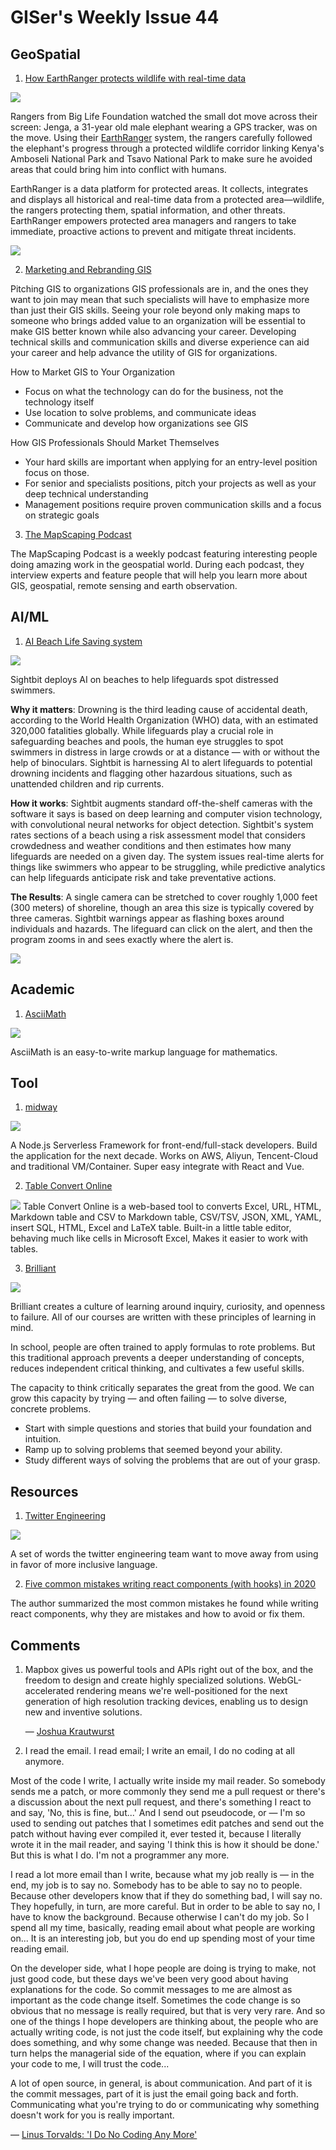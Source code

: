 # GISer's Weekly Issue 44

## GeoSpatial

1. [How EarthRanger protects wildlife with real-time data](https://blog.mapbox.com/the-elephant-in-the-map-81ac8d429045)

![](https://miro.medium.com/max/1400/0*5TIzAGOFwPGV3UIO)

Rangers from Big Life Foundation watched the small dot move across their screen: Jenga, a 31-year old male elephant wearing a GPS tracker, was on the move. Using their [EarthRanger](https://earthranger.com/) system, the rangers carefully followed the elephant's progress through a protected wildlife corridor linking Kenya's Amboseli National Park and Tsavo National Park to make sure he avoided areas that could bring him into conflict with humans.

EarthRanger is a data platform for protected areas. It collects, integrates and displays all historical and real-time data from a protected area—wildlife, the rangers protecting them, spatial information, and other threats. EarthRanger empowers protected area managers and rangers to take immediate, proactive actions to prevent and mitigate threat incidents.

![](https://miro.medium.com/max/700/1*SgCFb8VyJ3IMWZ89rxhgFg.png)

2. [Marketing and Rebranding GIS](https://www.gislounge.com/marketing-and-rebranding-gis-opportunities-for-gis-professionals/)

Pitching GIS to organizations GIS professionals are in, and the ones they want to join may mean that such specialists will have to emphasize more than just their GIS skills. Seeing your role beyond only making maps to someone who brings added value to an organization will be essential to make GIS better known while also advancing your career. Developing technical skills and communication skills and diverse experience can aid your career and help advance the utility of GIS for organizations.

How to Market GIS to Your Organization

- Focus on what the technology can do for the business, not the technology itself
- Use location to solve problems, and communicate ideas
- Communicate and develop how organizations see GIS

How GIS Professionals Should Market Themselves

- Your hard skills are important when applying for an entry-level position focus on those.
- For senior and specialists positions, pitch your projects as well as your deep technical understanding
- Management positions require proven communication skills and a focus on strategic goals

3. [The MapScaping Podcast](https://mapscaping.com/)

The MapScaping Podcast is a weekly podcast featuring interesting people doing amazing work in the geospatial world. During each podcast, they interview experts and feature people that will help you learn more about GIS, geospatial, remote sensing and earth observation.

## AI/ML

1. [AI Beach Life Saving system](https://venturebeat.com/2020/06/26/sightbit-deploys-ai-on-beaches-to-help-lifeguards-spot-distressed-swimmers/)

![](https://venturebeat.com/wp-content/uploads/2020/06/Gif1.gif?resize=800%2C450&strip=all)

Sightbit deploys AI on beaches to help lifeguards spot distressed swimmers.

**Why it matters**: Drowning is the third leading cause of accidental death, according to the World Health Organization (WHO) data, with an estimated 320,000 fatalities globally. While lifeguards play a crucial role in safeguarding beaches and pools, the human eye struggles to spot swimmers in distress in large crowds or at a distance — with or without the help of binoculars. Sightbit is harnessing AI to alert lifeguards to potential drowning incidents and flagging other hazardous situations, such as unattended children and rip currents.

**How it works**: Sightbit augments standard off-the-shelf cameras with the software it says is based on deep learning and computer vision technology, with convolutional neural networks for object detection. Sightbit's system rates sections of a beach using a risk assessment model that considers crowdedness and weather conditions and then estimates how many lifeguards are needed on a given day. The system issues real-time alerts for things like swimmers who appear to be struggling, while predictive analytics can help lifeguards anticipate risk and take preventative actions.

**The Results**: A single camera can be stretched to cover roughly 1,000 feet (300 meters) of shoreline, though an area this size is typically covered by three cameras. Sightbit warnings appear as flashing boxes around individuals and hazards. The lifeguard can click on the alert, and then the program zooms in and sees exactly where the alert is.

![](https://venturebeat.com/wp-content/uploads/2020/06/Gif2.gif?resize=800%2C450&strip=all)

## Academic

1. [AsciiMath](http://asciimath.org/)

![](https://www.wangbase.com/blogimg/asset/201905/bg2019053002.jpg)

AsciiMath is an easy-to-write markup language for mathematics.

## Tool

1. [midway](https://github.com/midwayjs/midway)

![](https://camo.githubusercontent.com/0fbe998fca2095efc6cab9a81462ce2361000810/68747470733a2f2f696d672e616c6963646e2e636f6d2f7466732f544231633175744d755432674b306a535a46765858586e465858612d313432322d3330352e706e67)

A Node.js Serverless Framework for front-end/full-stack developers. Build the application for the next decade. Works on AWS, Aliyun, Tencent-Cloud and traditional VM/Container. Super easy integrate with React and Vue.

2. [Table Convert Online](https://tableconvert.com/)

![](https://tableconvert.com/blog/static/images/introduction/table-output.png)
Table Convert Online is a web-based tool to converts Excel, URL, HTML, Markdown table and CSV to Markdown table, CSV/TSV, JSON, XML, YAML, insert SQL, HTML, Excel and LaTeX table. Built-in a little table editor, behaving much like cells in Microsoft Excel, Makes it easier to work with tables.

3. [Brilliant](https://brilliant.org/)

![](https://uptime.com/media/website_profiles/brilliant.org.png)

Brilliant creates a culture of learning around inquiry, curiosity, and openness to failure. All of our courses are written with these principles of learning in mind.

In school, people are often trained to apply formulas to rote problems. But this traditional approach prevents a deeper understanding of concepts, reduces independent critical thinking, and cultivates a few useful skills.

The capacity to think critically separates the great from the good. We can grow this capacity by trying — and often failing — to solve diverse, concrete problems.

- Start with simple questions and stories that build your foundation and intuition.
- Ramp up to solving problems that seemed beyond your ability.
- Study different ways of solving the problems that are out of your grasp.

## Resources

1. [Twitter Engineering](https://twitter.com/TwitterEng/status/1278733305190342656)

![](https://pbs.twimg.com/media/Eb74mBPU0AAct0s?format=jpg&name=small)

A set of words the twitter engineering team want to move away from using in favor of more inclusive language.

2. [Five common mistakes writing react components (with hooks) in 2020](https://www.lorenzweiss.de/common_mistakes_react_hooks/)

The author summarized the most common mistakes he found while writing react components, why they are mistakes and how to avoid or fix them.

## Comments

1. Mapbox gives us powerful tools and APIs right out of the box, and the freedom to design and create highly specialized solutions. WebGL-accelerated rendering means we're well-positioned for the next generation of high resolution tracking devices, enabling us to design new and inventive solutions.

   — [Joshua Krautwurst](https://blog.mapbox.com/the-elephant-in-the-map-81ac8d429045)

2. I read the email. I read email; I write an email, I do no coding at all anymore.

Most of the code I write, I actually write inside my mail reader. So somebody sends me a patch, or more commonly they send me a pull request or there's a discussion about the next pull request, and there's something I react to and say, 'No, this is fine, but...' And I send out pseudocode, or — I'm so used to sending out patches that I sometimes edit patches and send out the patch without having ever compiled it, ever tested it, because I literally wrote it in the mail reader, and saying 'I think this is how it should be done.' But this is what I do. I'm not a programmer any more.

I read a lot more email than I write, because what my job really is — in the end, my job is to say no. Somebody has to be able to say no to people. Because other developers know that if they do something bad, I will say no. They hopefully, in turn, are more careful. But in order to be able to say no, I have to know the background. Because otherwise I can't do my job. So I spend all my time, basically, reading email about what people are working on... It is an interesting job, but you do end up spending most of your time reading email.

On the developer side, what I hope people are doing is trying to make, not just good code, but these days we've been very good about having explanations for the code. So commit messages to me are almost as important as the code change itself. Sometimes the code change is so obvious that no message is really required, but that is very very rare. And so one of the things I hope developers are thinking about, the people who are actually writing code, is not just the code itself, but explaining why the code does something, and why some change was needed. Because that then in turn helps the managerial side of the equation, where if you can explain your code to me, I will trust the code...

A lot of open source, in general, is about communication. And part of it is the commit messages, part of it is just the email going back and forth. Communicating what you're trying to do or communicating why something doesn't work for you is really important.

— [Linus Torvalds: 'I Do No Coding Any More'](https://linux.slashdot.org/story/20/07/03/2133201/linus-torvalds-i-do-no-coding-any-more)
